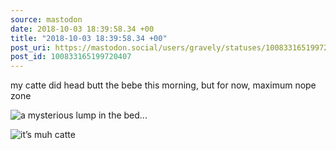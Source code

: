 ```yaml
---
source: mastodon
date: 2018-10-03 18:39:58.34 +00
title: "2018-10-03 18:39:58.34 +00"
post_uri: https://mastodon.social/users/gravely/statuses/100833165199720407
post_id: 100833165199720407
---
```

my catte did head butt the bebe this morning, but for now, maximum nope zone


![a mysterious lump in the bed...](/images/6834888.jpeg)

![it’s muh catte](/images/6834889.jpeg)

